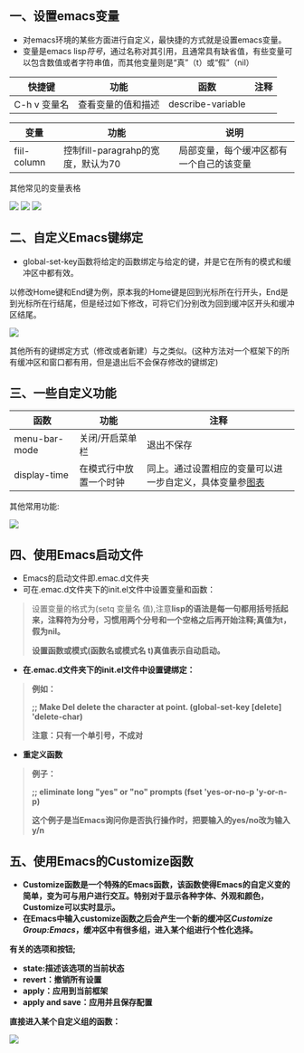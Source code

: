 ## 一、设置emacs变量

* 对emacs环境的某些方面进行自定义，最快捷的方式就是设置emacs变量。
* 变量是emacs lisp<em>符号</em>，通过名称对其引用，且通常具有缺省值，有些变量可以包含数值或者字符串值，而其他变量则是“真”（t）或“假”（nil）

| 快捷键       | 功能               | 函数              | 注释 |
| ------------ | ------------------ | ----------------- | ---- |
| C-h v 变量名 | 查看变量的值和描述 | describe-variable |      |

| 变量        | 功能                               | 说明                                     |
| ----------- | ---------------------------------- | ---------------------------------------- |
| fiil-column | 控制fill-paragrahp的宽度，默认为70 | 局部变量，每个缓冲区都有一个自己的该变量 |

其他常见的变量<a name="table">表格</a>

<img src="./image/7.png">

<img src="./image/8.png">

<img src="./image/9.png">

## 二、自定义Emacs键绑定

* global-set-key函数将给定的函数绑定与给定的键，并是它在所有的模式和缓冲区中都有效。

以修改Home键和End键为例，原本我的Home键是回到光标所在行开头，End是到光标所在行结尾，但是经过如下修改，可将它们分别改为回到缓冲区开头和缓冲区结尾。

<img src="./image/10.png">

其他所有的键绑定方式（修改或者新建）与之类似。(这种方法对一个框架下的所有缓冲区和窗口都有用，但是退出后不会保存修改的键绑定)

## 三、一些自定义功能

| 函数          | 功能                   | 注释                                                         |
| ------------- | ---------------------- | ------------------------------------------------------------ |
| menu-bar-mode | 关闭/开启菜单栏        | 退出不保存                                                   |
| display-time  | 在模式行中放置一个时钟 | 同上。通过设置相应的变量可以进一步自定义，具体变量参<a href="#table">图表</a> |

其他常用功能:

<img src="./image/11.png">

## 四、使用Emacs启动文件

* Emacs的启动文件即.emac.d文件夹
* 可在.emac.d文件夹下的init.el文件中设置变量和函数：

> 设置变量的格式为(setq 变量名 值),注意<strong>lisp的语法是每一句都用括号括起来，注释符为分号，习惯用两个分号和一个空格之后再开始注释;真值为t，假为nil。
>
> 设置函数或模式(函数名或模式名 t)真值表示自动启动。

* 在.emac.d文件夹下的init.el文件中设置键绑定：

> 例如：
>
> ;; Make Del delete the character at point. 
> (global-set-key [delete] 'delete-char)
>
> <strong>注意：只有一个单引号，不成对</strong>

* 重定义函数

> 例子：
>
> ;; eliminate long "yes" or "no" prompts 
> (fset 'yes-or-no-p 'y-or-n-p)
>
> 这个例子是当Emacs询问你是否执行操作时，把要输入的yes/no改为输入y/n

## 五、使用Emacs的Customize函数

* Customize函数是一个特殊的Emacs函数，该函数使得Emacs的自定义变的简单，变为可与用户进行交互。<strong>特别对于显示各种字体、外观和颜色，Customize可以实时显示</strong>。
* 在Emacs中输入customize函数之后会产生一个新的缓冲区*Customize Group:Emacs*，缓冲区中有很多组，进入某个组进行个性化选择。

有关的选项和按钮;

* state:描述该选项的当前状态
* revert：撤销所有设置
* apply：应用到当前框架
* apply and save：应用并且保存配置

直接进入某个自定义组的函数：

<img src="./image/12.png">